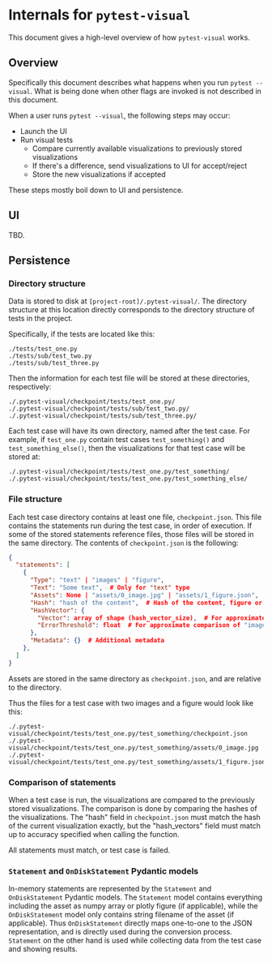 # Internals for `pytest-visual`

This document gives a high-level overview of how `pytest-visual` works.

## Overview

Specifically this document describes what happens when you run `pytest --visual`. What is being done when other flags are invoked is not described in this document.

When a user runs `pytest --visual`, the following steps may occur:

- Launch the UI
- Run visual tests
  - Compare currently available visualizations to previously stored visualizations
  - If there's a difference, send visualizations to UI for accept/reject
  - Store the new visualizations if accepted

These steps mostly boil down to UI and persistence.

## UI

TBD.

## Persistence

### Directory structure

Data is stored to disk at `[project-root]/.pytest-visual/`. The directory structure at this location directly corresponds to the directory structure of tests in the project.

Specifically, if the tests are located like this:

```
./tests/test_one.py
./tests/sub/test_two.py
./tests/sub/test_three.py
```

Then the information for each test file will be stored at these directories, respectively:

```
./.pytest-visual/checkpoint/tests/test_one.py/
./.pytest-visual/checkpoint/tests/sub/test_two.py/
./.pytest-visual/checkpoint/tests/sub/test_three.py/
```

Each test case will have its own directory, named after the test case. For example, if `test_one.py` contain test cases `test_something()` and `test_something_else()`, then the visualizations for that test case will be stored at:

```
./.pytest-visual/checkpoint/tests/test_one.py/test_something/
./.pytest-visual/checkpoint/tests/test_one.py/test_something_else/
```

### File structure

Each test case directory contains at least one file, `checkpoint.json`. This file contains the statements run during the test case, in order of execution. If some of the stored statements reference files, those files will be stored in the same directory. The contents of `checkpoint.json` is the following:

```json
{
  "statements": [
    {
      "Type": "text" | "images" | "figure",
      "Text": "Some text",  # Only for "text" type
      "Assets": None | "assets/0_image.jpg" | "assets/1_figure.json",
      "Hash": "hash of the content",  # Hash of the content, figure or image metadata
      "HashVector": {
        "Vector": array of shape (hash_vector_size),  # For approximate comparison of "images"
        "ErrorThreshold": float  # For approximate comparison of "images"
      },
      "Metadata": {}  # Additional metadata
    },
  ]
}
```

Assets are stored in the same directory as `checkpoint.json`, and are relative to the directory.

Thus the files for a test case with two images and a figure would look like this:

```
./.pytest-visual/checkpoint/tests/test_one.py/test_something/checkpoint.json
./.pytest-visual/checkpoint/tests/test_one.py/test_something/assets/0_image.jpg
./.pytest-visual/checkpoint/tests/test_one.py/test_something/assets/1_figure.json
```

### Comparison of statements

When a test case is run, the visualizations are compared to the previously stored visualizations. The comparison is done by comparing the hashes of the visualizations. The "hash" field in `checkpoint.json` must match the hash of the current visualization exactly, but the "hash_vectors" field must match up to accuracy specified when calling the function.

All statements must match, or test case is failed.

### `Statement` and `OnDiskStatement` Pydantic models

In-memory statements are represented by the `Statement` and `OnDiskStatement` Pydantic models. The `Statement` model contains everything including the asset as numpy array or plotly figure (if applicable), while the `OnDiskStatement` model only contains string filename of the asset (if applicable). Thus `OnDiskStatement` directly maps one-to-one to the JSON representation, and is directly used during the conversion process. `Statement` on the other hand is used while collecting data from the test case and showing results.
